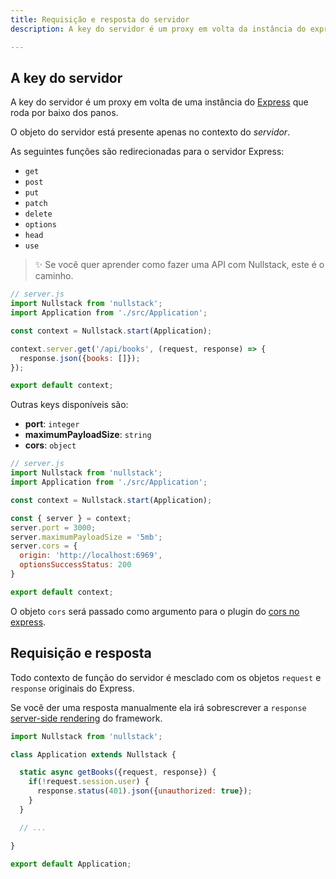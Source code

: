```yaml
---
title: Requisição e resposta do servidor
description: A key do servidor é um proxy em volta da instância do express, que roda o Nullstack por baixo dos panos

---
```


## A key do servidor

A key do servidor é um proxy em volta de uma instância do [Express](https://expressjs.com) que roda por baixo dos panos.

O objeto do servidor está presente apenas no contexto do *servidor*.

As seguintes funções são redirecionadas para o servidor Express:

- `get`
- `post`
- `put`
- `patch`
- `delete`
- `options`
- `head`
- `use`

> ✨ Se você quer aprender como fazer uma API com Nullstack, este é o caminho.

```jsx
// server.js
import Nullstack from 'nullstack';
import Application from './src/Application';

const context = Nullstack.start(Application);

context.server.get('/api/books', (request, response) => {
  response.json({books: []});
});

export default context;
```

Outras keys disponíveis são:

- **port**: `integer`
- **maximumPayloadSize**: `string`
- **cors**: `object`

```jsx
// server.js
import Nullstack from 'nullstack';
import Application from './src/Application';

const context = Nullstack.start(Application);

const { server } = context;
server.port = 3000;
server.maximumPayloadSize = '5mb';
server.cors = {
  origin: 'http://localhost:6969',
  optionsSuccessStatus: 200
}

export default context;
```

O objeto `cors` será passado como argumento para o plugin do [cors no express](https://expressjs.com/en/resources/middleware/cors.html).

## Requisição e resposta

Todo contexto de função do servidor é mesclado com os objetos `request` e `response` originais do Express.

Se você der uma resposta manualmente ela irá sobrescrever a `response` [server-side rendering](/server-side-rendering) do framework.

```jsx
import Nullstack from 'nullstack';

class Application extends Nullstack {

  static async getBooks({request, response}) {
    if(!request.session.user) {
      response.status(401).json({unauthorized: true});
    }
  }

  // ...

}

export default Application;
```